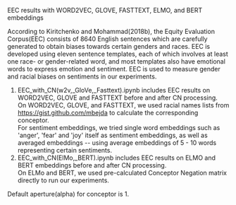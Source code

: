 EEC results with WORD2VEC, GLOVE, FASTTEXT, ELMO, and BERT embeddings 

According    to    Kiritchenko    and    Mohammad(2018b),   the   Equity   Evaluation   Corpus(EEC) consists  of  8640  English  sentences  which  are carefully   generated   to   obtain   biases   towards certain  genders  and  races. EEC  is  developed using  eleven  sentence  templates,  each  of  which involves at least one race- or gender-related word, and most templates also have emotional words to express  emotion  and  sentiment.   EEC  is  used  to measure gender and racial biases on sentiments in our experiments.

1. EEC_with_CN(w2v,_GloVe,_Fasttext).ipynb includes EEC results on WORD2VEC, GLOVE and FASTTEXT before and after CN processing.\
On WORD2VEC, GLOVE, and FASTTEXT, we used racial names lists from https://gist.github.com/mbejda to calculate the corresponding conceptor. \
For sentiment embeddings, we tried single word embeddings such as 'anger', 'fear' and 'joy' itself as sentiment embeddings, as well as averaged embeddings -- using average embeddings of 5 - 10 words representing certain sentiments.
2. EEC_with_CN(ElMo,_BERT).ipynb includes EEC results on ELMO and BERT embeddings before and after CN processing. \
On ELMo and BERT, we used pre-calculated Conceptor Negation matrix directly to run our experiments.

Default aperture(alpha) for conceptor is 1. 
